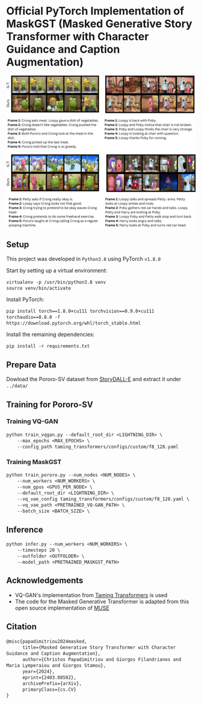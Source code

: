 # Official PyTorch Implementation of MaskGST (Masked Generative Story Transformer with Character Guidance and Caption Augmentation)

![example generations for our model](/assets/example.png "example generations for our model")

## Setup
This project was developed in `Python3.8` using PyTorch `v1.8.0`

Start by setting up a virtual environment:
```
virtualenv -p /usr/bin/python3.8 venv
source venv/bin/activate
```

Install PyTorch:
```
pip install torch==1.8.0+cu111 torchvision==0.9.0+cu111 torchaudio==0.8.0 -f https://download.pytorch.org/whl/torch_stable.html
```

Install the remaining dependencies:
```
pip install -r requirements.txt
```

## Prepare Data
Dowload the Pororo-SV dataset from [StoryDALL-E](https://github.com/adymaharana/storydalle/tree/main?tab=readme-ov-file) and extract it under ```../data/```

## Training for Pororo-SV 
### Training VQ-GAN 
```
python train_vqgan.py --default_root_dir <LIGHTNING_DIR> \
    --max_epochs <MAX_EPOCHS> \
    --config_path taming_transformers/configs/custom/f8_128.yaml
```

### Training MaskGST
```
python train_pororo.py --num_nodes <NUM_NODES> \ 
    --num_workers <NUM_WORKERS> \
    --num_gpus <GPUS_PER_NODE> \
    --default_root_dir <LIGHTNING_DIR> \ 
    --vq_vae_config taming_transformers/configs/custom/f8_128.yaml \ 
    --vq_vae_path <PRETRAINED_VQ-GAN_PATH> \
    --batch_size <BATCH_SIZE> \
```


## Inference
```
python infer.py --num_workers <NUM_WORKERS> \
    --timesteps 20 \
    --outfolder <OUTFOLDER> \
    --model_path <PRETRAINED_MASKGST_PATH>
```

## Acknowledgements
- VQ-GAN's implementation from [Taming Transformers](https://github.com/CompVis/taming-transformers) is used
- The code for the Masked Generative Transformer is adapted from this open source implementation of [MUSE](https://github.com/lucidrains/muse-maskgit-pytorch)

## Citation
```
@misc{papadimitriou2024masked,
      title={Masked Generative Story Transformer with Character Guidance and Caption Augmentation}, 
      author={Christos Papadimitriou and Giorgos Filandrianos and Maria Lymperaiou and Giorgos Stamou},
      year={2024},
      eprint={2403.08502},
      archivePrefix={arXiv},
      primaryClass={cs.CV}
}
```
